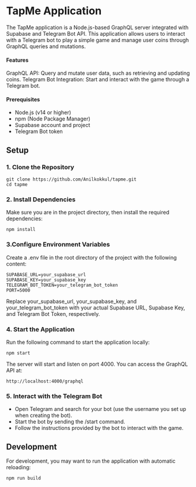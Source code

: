 
# TapMe Application

The TapMe application is a Node.js-based GraphQL server integrated with Supabase and Telegram Bot API. This application allows users to interact with a Telegram bot to play a simple game and manage user coins through GraphQL queries and mutations.

#### Features
GraphQL API: Query and mutate user data, such as retrieving and updating coins.
Telegram Bot Integration: Start and interact with the game through a Telegram bot.

#### Prerequisites
- Node.js (v14 or higher)
- npm (Node Package Manager)
- Supabase account and project
- Telegram Bot token

## Setup

### 1. Clone the Repository

```
git clone https://github.com/Anilkokkul/tapme.git
cd tapme
```
### 2. Install Dependencies
Make sure you are in the project directory, then install the required dependencies:

```
npm install
```

### 3.Configure Environment Variables
Create a .env file in the root directory of the project with the following content:

```
SUPABASE_URL=your_supabase_url
SUPABASE_KEY=your_supabase_key
TELEGRAM_BOT_TOKEN=your_telegram_bot_token
PORT=5000
```
Replace your_supabase_url, your_supabase_key, and your_telegram_bot_token with your actual Supabase URL, Supabase Key, and Telegram Bot Token, respectively.

### 4. Start the Application
Run the following command to start the application locally:
```
npm start
```

The server will start and listen on port 4000. You can access the GraphQL API at:
```
http://localhost:4000/graphql
```
### 5. Interact with the Telegram Bot
- Open Telegram and search for your bot (use the username you set up when creating the bot).
- Start the bot by sending the /start command.
- Follow the instructions provided by the bot to interact with the game.

## Development
For development, you may want to run the application with automatic reloading:

```
npm run build
```